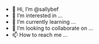 - 👋 Hi, I’m @sallybef
- 👀 I’m interested in ...
- 🌱 I’m currently learning ...
- 💞️ I’m looking to collaborate on ...
- 📫 How to reach me ...

<!---
sallybef/sallybef is a ✨ special ✨ repository because its `README.md` (this file) appears on your GitHub profile.
You can click the Preview link to take a look at your changes.
--->
